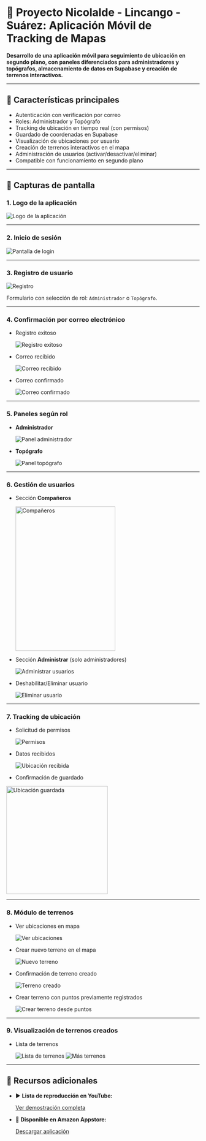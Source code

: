 # 📍 Proyecto Nicolalde - Lincango - Suárez: Aplicación Móvil de Tracking de Mapas

**Desarrollo de una aplicación móvil para seguimiento de ubicación en segundo plano, con paneles diferenciados para administradores y topógrafos, almacenamiento de datos en Supabase y creación de terrenos interactivos.**

---

## 🚀 Características principales

* Autenticación con verificación por correo
* Roles: Administrador y Topógrafo
* Tracking de ubicación en tiempo real (con permisos)
* Guardado de coordenadas en Supabase
* Visualización de ubicaciones por usuario
* Creación de terrenos interactivos en el mapa
* Administración de usuarios (activar/desactivar/eliminar)
* Compatible con funcionamiento en segundo plano

---

## 📱 Capturas de pantalla

### 1. Logo de la aplicación

![Logo de la aplicación](https://github.com/user-attachments/assets/686a8087-7c73-4acf-88f2-9b1084fce949)

---

### 2. Inicio de sesión

![Pantalla de login](https://github.com/user-attachments/assets/6c3ead37-7555-4387-9aa4-944c5a5c7e49)

---

### 3. Registro de usuario

![Registro](https://github.com/user-attachments/assets/42b221ea-9ccb-477b-bcc4-2484b293638d)

Formulario con selección de rol: `Administrador` o `Topógrafo`.

---

### 4. Confirmación por correo electrónico

* Registro exitoso
  
  ![Registro exitoso](https://github.com/user-attachments/assets/ceef4ae0-865a-4711-bb79-1755e746dcbb)

* Correo recibido
  
  ![Correo recibido](https://github.com/user-attachments/assets/15a039e2-1229-447f-a488-11b1afd3c97f)

* Correo confirmado
  
  ![Correo confirmado](https://github.com/user-attachments/assets/131743fa-da07-4bcd-88ed-5bbc0fc8d6cb)

---

### 5. Paneles según rol

* **Administrador**
  
  ![Panel administrador](https://github.com/user-attachments/assets/bb8f4c85-de77-489f-9e2f-bea8a517518d)

* **Topógrafo**
  
  ![Panel topógrafo](https://github.com/user-attachments/assets/4cedf80c-3e38-4e3f-b6b4-5d650d453b57)

---

### 6. Gestión de usuarios

* Sección **Compañeros**

  <img width="260" height="377" alt="Compañeros" src="https://github.com/user-attachments/assets/f6535c09-8b20-45f1-8cb9-114c08e73c64" />

* Sección **Administrar** (solo administradores)
  
  ![Administrar usuarios](https://github.com/user-attachments/assets/cc6a2100-e4b0-48d5-bb5b-0cce72dd6534)

* Deshabilitar/Eliminar usuario
  
  ![Eliminar usuario](https://github.com/user-attachments/assets/c36b4eb7-0b3e-45d3-8eca-df82170bfab3)

---

### 7. Tracking de ubicación

* Solicitud de permisos
  
  ![Permisos](https://github.com/user-attachments/assets/7b58d0c0-c14c-49a2-bbb6-d51b3f49f3be)

* Datos recibidos
  
  ![Ubicación recibida](https://github.com/user-attachments/assets/a578c270-68c1-4256-a18f-133458320b71)

* Confirmación de guardado

<img width="264" height="282" alt="Ubicación guardada" src="https://github.com/user-attachments/assets/2c27d086-7101-4126-9825-9200a2f6cd44" />

---

### 8. Módulo de terrenos

* Ver ubicaciones en mapa
  
  ![Ver ubicaciones](https://github.com/user-attachments/assets/e8ae1788-873e-44df-b11c-1f0370b2e626)

* Crear nuevo terreno en el mapa
  
  ![Nuevo terreno](https://github.com/user-attachments/assets/ca7c95d4-013d-438e-8ef0-c4bd94723e68)

* Confirmación de terreno creado
  
  ![Terreno creado](https://github.com/user-attachments/assets/9b83e721-355b-468f-9ac0-da7d87848c2a)

* Crear terreno con puntos previamente registrados
  
  ![Crear terreno desde puntos](https://github.com/user-attachments/assets/c27a732f-c3a4-4eff-a961-008580d826db)

---

### 9. Visualización de terrenos creados

* Lista de terrenos
  
  ![Lista de terrenos](https://github.com/user-attachments/assets/6780031d-a4ff-4219-8b74-b175bd6eefdb)
  ![Más terrenos](https://github.com/user-attachments/assets/a6e4cf04-5d1c-45fe-a1aa-c9a8c5b692f8)

---

## 🔗 Recursos adicionales

* ▶️ **Lista de reproducción en YouTube:**
  
  [Ver demostración completa](https://youtube.com/playlist?list=PLGmJaTZQ0n0tM8js6xIsj_DPnQQSH8mWc&si=rlgVzXfQ7xADGX3C)

* 🛒 **Disponible en Amazon Appstore:**
  
  [Descargar aplicación](https://www.amazon.com/gp/product/B0FKLBD29R)

